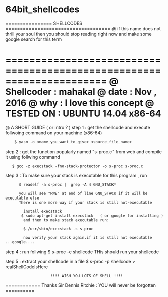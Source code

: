 # 64bit_shellcodes

================  SHELLCODES ====================================
@ if this name does not thrill your soul then you should stop reading right now and
  make some google search for this term

=====================================================================
@ Shellcoder : mahakal
@ date : Nov , 2016
@ why  : I love this concept
@ TESTED ON : UBUNTU 14.04  x86-64
======================================================================

@ A SHORT GUIDE ( or intro ? )
   step 1 :
            get the shellcode and execute follwoing command on your machine (x86-64) 

	    $ yasm -o <name_you_want_to_give> <source_file_name>

  step 2 : 
           get the function popularly named  "s-proc.c" from web and compile it
	   using follwing command

	   $ gcc -z execstack -fno-stack-protector -o s-proc s-proc.c

  step 3 : To make sure your stack is executable for this program ,  run

          $ readelf -a s-proc |  grep -A 4 GNU_STACK*
     
          you will see "RWE" at end of line GNU_STACK if it will be executable else  
          There is one more way if your stack is still not-executable

	        install execstack
	       $ sudo apt-get install execstack   ( or google for installing )
            and then to make stack executable run:

	        $ /usr/sbin/execstack -s s-proc 

	        now verify your stack again.if it is still not executable ...google....

  step 4 : run follwing
         $ s-proc -e shellcode
                    THis should run your shellcode
	  
  step 5 : extract your shellcode in a file 
          $ s-proc -p shellcode  > realShellCodeIsHere
	  
                        !!!! WISH YOU LOTS OF SHELL !!!!
                        
============ Thanks Sir Dennis Ritchie : YOU will never be forgotten ==========

